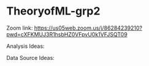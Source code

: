 # TheoryofML-grp2

Zoom link:
https://us05web.zoom.us/j/86284239210?pwd=cXFKMUJ3R1hsbHZ0VFpvU0k1VFJSQT09


Analysis Ideas:




Data Source Ideas:
